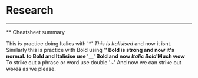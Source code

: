 # Research
***

** Cheatsheet summary

This is practice doing Italics with '*' *This is Italisised* and now it isnt.
Similarly this is practice with Bold using '**' **Bold is strong** and now it's normal.
to Bold and Italisise use '**__' **Bold and now _Italic Bold_ Much wow**
To strike out a phrase or word use double '~' And now we can strike out ~~words~~ as we please.

